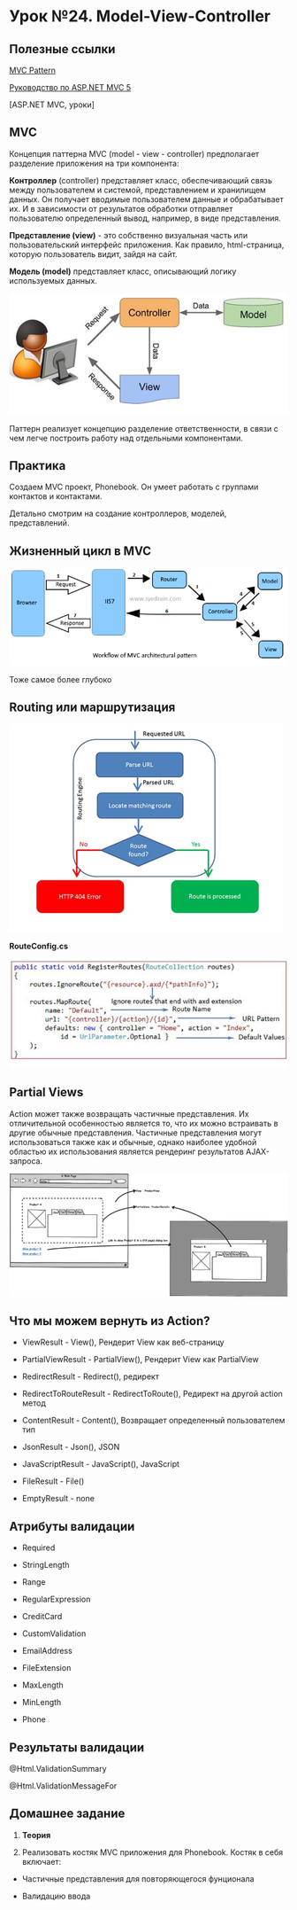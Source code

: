 # Урок №24. Model-View-Controller

## Полезные ссылки

[MVC Pattern](​https://dotnet.microsoft.com/apps/aspnet/mvc)

[Руководство по ASP.NET MVC 5](https://metanit.com/sharp/mvc5/)

[ASP.NET MVC, уроки]

## MVC 

Концепция паттерна MVC (model - view - controller) предполагает разделение приложения на три компонента:

**Контроллер** (controller) представляет класс, обеспечивающий связь между пользователем и системой, представлением и хранилищем данных. Он получает вводимые пользователем данные и обрабатывает их. И в зависимости от результатов обработки отправляет пользователю определенный вывод, например, в виде представления.

**Представление (view)** - это собственно визуальная часть или пользовательский интерфейс приложения. Как правило, html-страница, которую пользователь видит, зайдя на сайт.

**Модель (model)** представляет класс, описывающий логику используемых данных.

![MVC](/Module-4/images/mvc-pattern.png)

Паттерн реализует концепцию разделение ответственности, в связи с чем легче построить работу 
над отдельными компонентами.

## Практика

Создаем MVC проект, Phonebook. Он умеет работать с группами контактов и контактами.

Детально смотрим на создание контроллеров, моделей, представлений.

## Жизненный цикл в MVC

![Жизненный цикл MVC страницы](/Module-4/images/mvc-pipeline-simple.png)

Тоже самое более глубоко

## Routing или маршрутизация

![Маршрутизация](/Module-4/images/mvc-routing.png)

**RouteConfig.cs**

![Маршрутизация](/Module-4/images/mvc-routing-definition.png)

## Partial Views

Action может также возвращать частичные представления. Их отличительной особенностью является то, 
что их можно встраивать в другие обычные представления. Частичные представления могут использоваться также 
как и обычные, однако наиболее удобной областью их использования является рендеринг результатов AJAX-запроса.

![Частичные представления](/Module-4/images/partial-views.png)

## Что мы можем вернуть из Action?

* ViewResult - View(), Рендерит View как веб-страницу

* PartialViewResult - PartialView(), Рендерит View как PartialView

* RedirectResult - Redirect(), редирект

* RedirectToRouteResult - RedirectToRoute(), Редирект на другой action метод

* ContentResult - Content(), Возвращает определенный пользователем тип

* JsonResult - Json(), JSON

* JavaScriptResult - JavaScript(), JavaScript

* FileResult - File()

* EmptyResult - none

## Атрибуты валидации

* Required

* StringLength

* Range

* RegularExpression

* CreditCard

* CustomValidation

* EmailAddress

* FileExtension

* MaxLength

* MinLength

* Phone

## Результаты валидации

@Html.ValidationSummary

@Html.ValidationMessageFor

## Домашнее задание

1. **Теория**

2. Реализовать костяк  MVC приложения для  Phonebook. Костяк в себя включает:

- Частичные представления для повторяющегося фунционала

- Валидацию ввода